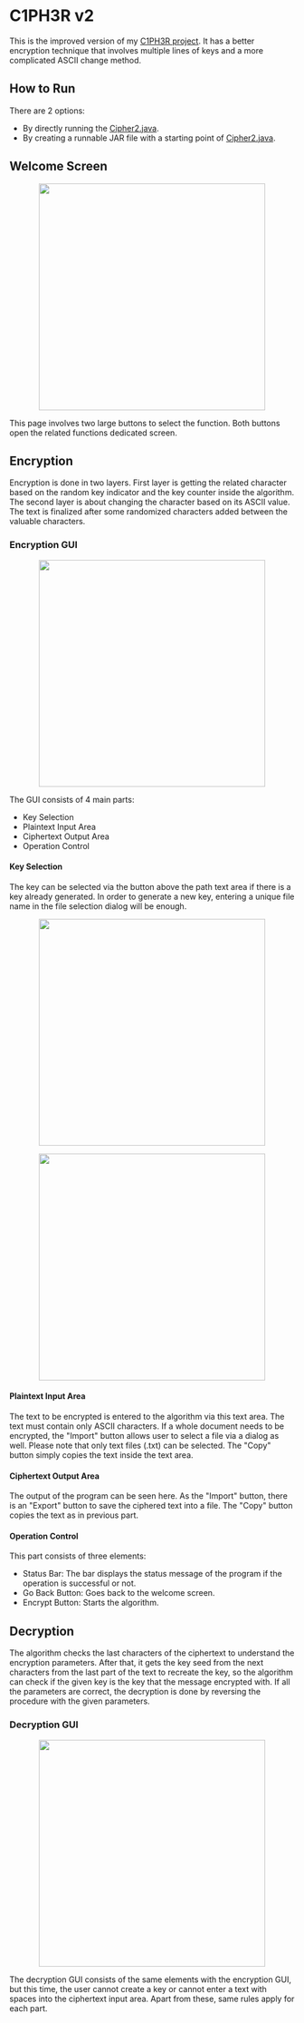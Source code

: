 # C1PH3R v2

This is the improved version of my [C1PH3R project](https://github.com/egekaanisik/C1PH3R). It has a better encryption technique that involves multiple lines of keys and a more complicated ASCII change method.

## How to Run

There are 2 options:

- By directly running the [Cipher2.java](C1PH3Rv2/src/dev/mrpanda/C1PH3Rv2/Cipher2.java).
- By creating a runnable JAR file with a starting point of [Cipher2.java](C1PH3Rv2/src/dev/mrpanda/C1PH3Rv2/Cipher2.java).

## Welcome Screen

<p align="center">
<img width="400" src=https://user-images.githubusercontent.com/66966617/157044343-449a283a-d12d-46a1-8efb-21fa86c829d7.png>
</p>

This page involves two large buttons to select the function. Both buttons open the related functions dedicated screen.

## Encryption

Encryption is done in two layers. First layer is getting the related character based on the random key indicator and the key counter inside the algorithm. The second layer is about changing the character based on its ASCII value. The text is finalized after some randomized characters added between the valuable characters.

### Encryption GUI

<p align="center">
<img width="400" src=https://user-images.githubusercontent.com/66966617/157045062-1dff857f-9663-481c-93c7-4934cfba23e5.png>
</p>

The GUI consists of 4 main parts:

- Key Selection
- Plaintext Input Area
- Ciphertext Output Area
- Operation Control

#### Key Selection

The key can be selected via the button above the path text area if there is a key already generated. In order to generate a new key, entering a unique file name in the file selection dialog will be enough.

<p align="center">
<img width="400" src=https://user-images.githubusercontent.com/66966617/157046411-04414b39-8b8a-484c-8bdc-7913a371ab0c.png>
</p>
<p align="center">
<img width="400" src=https://user-images.githubusercontent.com/66966617/157046533-90f3a13d-5b8b-4f04-95c8-247017aa9b2d.png>
</p>

#### Plaintext Input Area

The text to be encrypted is entered to the algorithm via this text area. The text must contain only ASCII characters. If a whole document needs to be encrypted, the "Import" button allows user to select a file via a dialog as well. Please note that only text files (.txt) can be selected. The "Copy" button simply copies the text inside the text area.

#### Ciphertext Output Area

The output of the program can be seen here. As the "Import" button, there is an "Export" button to save the ciphered text into a file. The "Copy" button copies the text as in previous part.

#### Operation Control

This part consists of three elements:

- Status Bar: The bar displays the status message of the program if the operation is successful or not.
- Go Back Button: Goes back to the welcome screen.
- Encrypt Button: Starts the algorithm.

## Decryption

The algorithm checks the last characters of the ciphertext to understand the encryption parameters. After that, it gets the key seed from the next characters from the last part of the text to recreate the key, so the algorithm can check if the given key is the key that the message encrypted with. If all the parameters are correct, the decryption is done by reversing the procedure with the given parameters.

### Decryption GUI

<p align="center">
<img width="400" src=https://user-images.githubusercontent.com/66966617/157050310-62a960c8-17ef-4a06-a786-ae5e5fe09859.png>
</p>

The decryption GUI consists of the same elements with the encryption GUI, but this time, the user cannot create a key or cannot enter a text with spaces into the ciphertext input area. Apart from these, same rules apply for each part.
